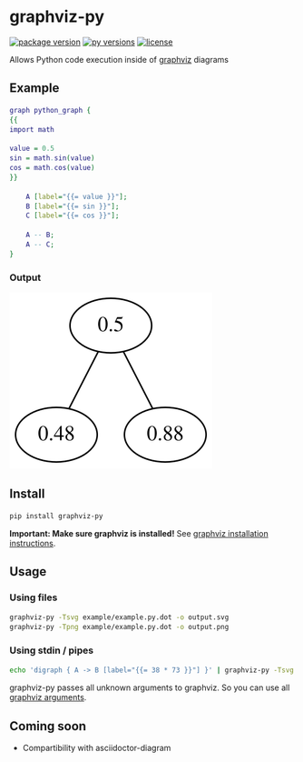 # graphviz-py
[![package version](https://img.shields.io/pypi/v/graphviz-py?style=flat-square&color=%2300AA00)](https://pypi.org/project/graphviz-py/)
[![py versions](https://img.shields.io/pypi/pyversions/graphviz-py?style=flat-square)](https://pypi.org/project/graphviz-py/)
[![license](https://img.shields.io/github/license/Alwinator/graphviz-py?style=flat-square&color=%2300AA00)](LICENSE)

Allows Python code execution inside of [graphviz](https://graphviz.org/) diagrams

## Example
```dot
graph python_graph {
{{
import math

value = 0.5
sin = math.sin(value)
cos = math.cos(value)
}}

    A [label="{{= value }}"];
    B [label="{{= sin }}"];
    C [label="{{= cos }}"];

    A -- B;
    A -- C;
}
```

### Output
![output](assets/output.svg)

## Install
```bash
pip install graphviz-py
```

**Important: Make sure graphviz is installed!** See [graphviz installation instructions](https://graphviz.org/download/).


## Usage
### Using files
```bash
graphviz-py -Tsvg example/example.py.dot -o output.svg
graphviz-py -Tpng example/example.py.dot -o output.png
```

### Using stdin / pipes
```bash
echo 'digraph { A -> B [label="{{= 38 * 73 }}"] }' | graphviz-py -Tsvg > output.svg
```

graphviz-py passes all unknown arguments to graphviz. So you can use all [graphviz arguments](https://graphviz.org/doc/info/command.html).

## Coming soon
- Compartibility with asciidoctor-diagram
